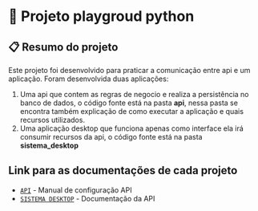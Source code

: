 # 🐍 Projeto playgroud python 

## 📋 **Resumo do projeto**
Este projeto foi desenvolvido para praticar a comunicação entre api e um aplicação.
Foram desenvolvida duas aplicações:
1. Uma api que contem as regras de negocio e realiza a persistência no banco de dados, o código fonte está na pasta **api**,
   nessa pasta se encontra também explicação de como executar a aplicação e quais recursos utilizados. 
2. Uma aplicação desktop que funciona apenas como interface ela irá consumir recursos da api, o código fonte está na 
   pasta **sistema_desktop** 

## Link para as documentações de cada projeto
- [`API`](api/README.md) - Manual de configuração API
- [`SISTEMA DESKTOP`](sistema_desktop/README.md) - Documentação da API

 
   




